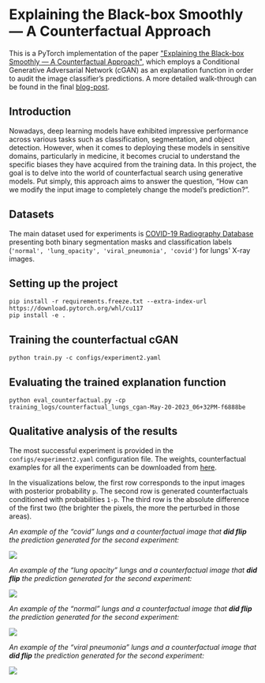 # Explaining the Black-box Smoothly — A Counterfactual Approach
This is a PyTorch implementation of the paper ["Explaining the Black-box Smoothly — A Counterfactual Approach"](https://www.sciencedirect.com/science/article/abs/pii/S1361841522003498), which employs a Conditional Generative Adversarial Network (cGAN) as an explanation function in order to audit the image classifier’s predictions.
A more detailed walk-through can be found in the final  [blog-post](https://medium.com/@shvetsovdi2/explainable-ai-counterfactual-search-for-generative-models-dca37bba2a1a).

## Introduction
Nowadays, deep learning models have exhibited impressive performance across various tasks such as classification, segmentation, and object detection. However, when it comes to deploying these models in sensitive domains, particularly in medicine, it becomes crucial to understand the specific biases they have acquired from the training data. In this project, the goal is to delve into the world of counterfactual search using generative models. Put simply, this approach aims to answer the question, “How can we modify the input image to completely change the model’s prediction?”.

## Datasets
The main dataset used for experiments is [COVID-19 Radiography Database](https://www.kaggle.com/datasets/tawsifurrahman/covid19-radiography-database?datasetId=576013&sortBy=voteCount) presenting both binary segmentation masks and classification labels (`'normal', 'lung_opacity', 'viral_pneumonia', 'covid'`) for lungs' X-ray images.

## Setting up the project
```
pip install -r requirements.freeze.txt --extra-index-url https://download.pytorch.org/whl/cu117
pip install -e .
```

## Training the counterfactual cGAN
```
python train.py -c configs/experiment2.yaml
```

## Evaluating the trained explanation function
```
python eval_counterfactual.py -cp training_logs/counterfactual_lungs_cgan-May-20-2023_06+32PM-f6888be
```

## Qualitative analysis of the results

The most successful experiment is provided in the `configs/experiment2.yaml` configuration file. The weights, counterfactual examples for all the experiments can be downloaded from [here](https://drive.google.com/drive/folders/1M6q2xgq-DTc20Zz1DTQYsRbr9kTnRlJ6?usp=sharing).

In the visualizations below, the first row corresponds to the input images with posterior probability `p`. The second row is generated counterfactuals conditioned with probabilities `1-p`. The third row is the absolute difference of the first two (the brighter the pixels, the more the perturbed in those areas).

<i>An example of the “covid” lungs and a counterfactual image that <b>did flip</b> the prediction generated for the second experiment:</i>

<p align="center">
<img src="demo/a_counterfactual_32_label_3_true_1_pred_1.png" style="display: block; margin: 0 auto" />
</p>

<i>An example of the “lung opacity” lungs and a counterfactual image that <b>did flip</b> the prediction generated for the second experiment:</i>

<p align="center">
<img src="demo/b_counterfactual_54_label_1_true_1_pred_1.png" style="display: block; margin: 0 auto" />
</p>

<i>An example of the “normal” lungs and a counterfactual image that <b>did flip</b> the prediction generated for the second experiment:</i>

<p align="center">
<img src="demo/c_counterfactual_113_label_0_true_0_pred_0.png" style="display: block; margin: 0 auto" />
</p>

<i>An example of the “viral pneumonia” lungs and a counterfactual image that <b>did flip</b> the prediction generated for the second experiment:</i>

<p align="center">
<img src="demo/d_counterfactual_189_label_2_true_1_pred_1.png" style="display: block; margin: 0 auto" />
</p>
